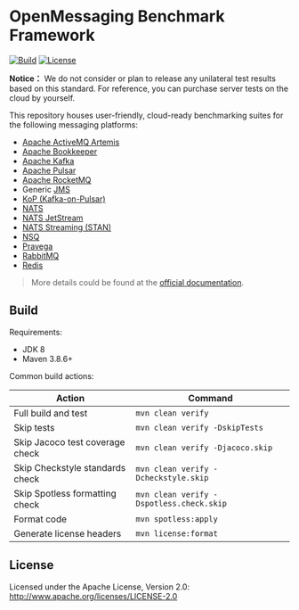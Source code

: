 # OpenMessaging Benchmark Framework

[![Build](https://github.com/openmessaging/benchmark/actions/workflows/pr-build-and-test.yml/badge.svg)](https://github.com/openmessaging/benchmark/actions/workflows/pr-build-and-test.yml)
[![License](https://img.shields.io/badge/license-Apache%202-4EB1BA.svg)](https://www.apache.org/licenses/LICENSE-2.0.html)

**Notice：** We do not consider or plan to release any unilateral test results based on this standard. For reference, you can purchase server tests on the cloud by yourself.

This repository houses user-friendly, cloud-ready benchmarking suites for the following messaging platforms:

* [Apache ActiveMQ Artemis](https://activemq.apache.org/components/artemis/)
* [Apache Bookkeeper](https://bookkeeper.apache.org)
* [Apache Kafka](https://kafka.apache.org)
* [Apache Pulsar](https://pulsar.apache.org)
* [Apache RocketMQ](https://rocketmq.apache.org)
* Generic [JMS](https://javaee.github.io/jms-spec/)
* [KoP (Kafka-on-Pulsar)](https://github.com/streamnative/kop)
* [NATS](https://nats.io/)
* [NATS JetStream](https://docs.nats.io/nats-concepts/jetstream)
* [NATS Streaming (STAN)](https://docs.nats.io/legacy/stan/intro)
* [NSQ](https://nsq.io)
* [Pravega](https://pravega.io/)
* [RabbitMQ](https://www.rabbitmq.com/)
* [Redis](https://redis.com/)

> More details could be found at the [official documentation](http://openmessaging.cloud/docs/benchmarks/).

## Build

Requirements:

* JDK 8
* Maven 3.8.6+

Common build actions:

|             Action              |                 Command                  |
|---------------------------------|------------------------------------------|
| Full build and test             | `mvn clean verify`                       |
| Skip tests                      | `mvn clean verify -DskipTests`           |
| Skip Jacoco test coverage check | `mvn clean verify -Djacoco.skip`         |
| Skip Checkstyle standards check | `mvn clean verify -Dcheckstyle.skip`     |
| Skip Spotless formatting check  | `mvn clean verify -Dspotless.check.skip` |
| Format code                     | `mvn spotless:apply`                     |
| Generate license headers        | `mvn license:format`                     |

## License

Licensed under the Apache License, Version 2.0: http://www.apache.org/licenses/LICENSE-2.0
